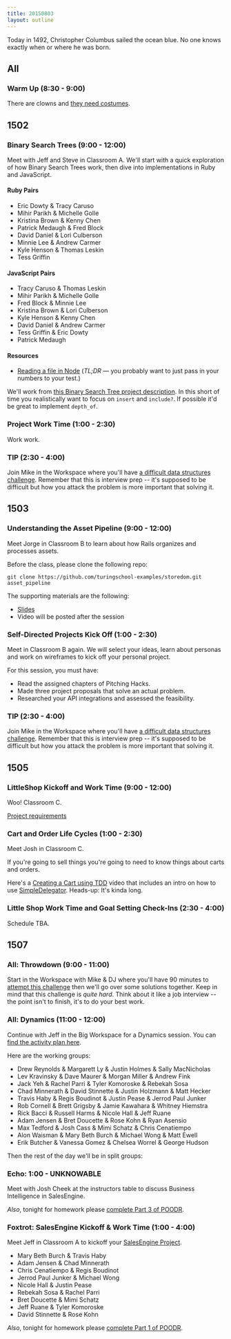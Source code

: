 ```yaml
---
title: 20150803
layout: outline
---
```


Today in 1492, Christopher Columbus sailed the ocean blue. No one knows exactly when or where he was born.

## All

### Warm Up (8:30 - 9:00)

There are clowns and [they need costumes](http://cl.ly/093a3L3e0h2h).

## 1502

### Binary Search Trees (9:00 - 12:00)

Meet with Jeff and Steve in Classroom A. We'll start with a quick exploration
of how Binary Search Trees work, then dive into implementations in Ruby and JavaScript.

#### Ruby Pairs

* Eric Dowty & Tracy Caruso
* Mihir Parikh & Michelle Golle
* Kristina Brown & Kenny Chen
* Patrick Medaugh & Fred Block
* David Daniel & Lori Culberson
* Minnie Lee & Andrew Carmer
* Kyle Henson & Thomas Leskin
* Tess Griffin

#### JavaScript Pairs

* Tracy Caruso & Thomas Leskin
* Mihir Parikh & Michelle Golle
* Fred Block & Minnie Lee
* Kristina Brown & Lori Culberson
* Kyle Henson & Kenny Chen
* David Daniel & Andrew Carmer
* Tess Griffin & Eric Dowty
* Patrick Medaugh

#### Resources

* [Reading a file in Node](https://gist.github.com/stevekinney/d4299abea06e21153a92) (_TL;DR_ — you probably want to just pass in your numbers to your test.)

We'll work from [this Binary Search Tree project description](https://github.com/JumpstartLab/curriculum/blob/master/source/projects/binary_search_tree.markdown). In this short of time you realistically want to focus on `insert` and `include?`. If possible
it'd be great to implement `depth_of`.

### Project Work Time (1:00 - 2:30)

Work work.

### TIP (2:30 - 4:00)

Join Mike in the Workspace where you'll have [a difficult data structures challenge](https://github.com/turingschool/challenges/blob/master/doubly_linked_circular_list.markdown
). Remember that this is interview prep -- it's supposed to be difficult but how
you attack the problem is more important that solving it.

## 1503

### Understanding the Asset Pipeline (9:00 - 12:00)

Meet Jorge in Classroom B to learn about how Rails organizes and processes assets.

Before the class, please clone the following repo:

```
git clone https://github.com/turingschool-examples/storedom.git asset_pipeline
```

The supporting materials are the following:

* [Slides](https://www.dropbox.com/s/98z19hzeluc5skf/Turing%20-%20Understanding%20the%20Asset%20Pipeline.key?dl=0)
* Video will be posted after the session

### Self-Directed Projects Kick Off (1:00 - 2:30)

Meet in Classroom B again. We will select your ideas, learn about personas and work on wireframes to kick off your personal project.

For this session, you must have:

* Read the assigned chapters of Pitching Hacks.
* Made three project proposals that solve an actual problem.
* Researched your API integrations and assessed the feasibility.

### TIP (2:30 - 4:00)

Join Mike in the Workspace where you'll have [a difficult data structures challenge](https://github.com/turingschool/challenges/blob/master/doubly_linked_circular_list.markdown
). Remember that this is interview prep -- it's supposed to be difficult but how
you attack the problem is more important that solving it.

## 1505

### LittleShop Kickoff and Work Time (9:00 - 12:00)

Woo! Classroom C.

[Project requirements](https://github.com/turingschool/curriculum/blob/master/source/projects/little_shop.markdown)

### Cart and Order Life Cycles (1:00 - 2:30)

Meet Josh in Classroom C.

If you're going to sell things you're going to need to know things about
carts and orders.

Here's a [Creating a Cart using TDD](https://vimeo.com/135210007) video that includes an intro on how to use [SimpleDelegator](http://ruby-doc.org/stdlib-2.1.5/libdoc/delegate/rdoc/SimpleDelegator.html). Heads-up: It's kinda long.

### Little Shop Work Time and Goal Setting Check-Ins (2:30 - 4:00)

Schedule TBA.


## 1507

### All: Throwdown (9:00 - 11:00)

Start in the Workspace with Mike & DJ where you'll have 90 minutes to
[attempt this challenge](https://github.com/turingschool/challenges/blob/master/doubly_linked_circular_list.markdown) then we'll go over some solutions together. Keep in mind that this challenge is
*quite hard*. Think about it like a job interview -- the point isn't to finish,
it's to do your best work.

### All: Dynamics (11:00 - 12:00)

Continue with Jeff in the Big Workspace for a Dynamics session. You can
[find the activity plan here](https://github.com/turingschool/dynamics/blob/master/drive.markdown).

Here are the working groups:

* Drew Reynolds & Margarett Ly & Justin Holmes & Sally MacNicholas
* Lev Kravinsky & Dave Maurer & Morgan Miller & Andrew Fink
* Jack Yeh & Rachel Parri & Tyler Komoroske & Rebekah Sosa
* Chad Minnerath & David Stinnette & Justin Holzmann & Matt Hecker
* Travis Haby & Regis Boudinot & Justin Pease & Jerrod Paul Junker
* Rob Cornell & Brett Grigsby & Jamie Kawahara & Whitney Hiemstra
* Rick Bacci & Russell Harms & Nicole Hall & Jeff Ruane
* Adam Jensen & Bret Doucette & Rose Kohn & Ryan Asensio
* Max Tedford & Josh Cass & Mimi Schatz & Chris Cenatiempo
* Alon Waisman & Mary Beth Burch & Michael Wong & Matt Ewell
* Erik Butcher & Vanessa Gomez & Chelsea Worrel & George Hudson

Then the rest of the day we'll be in split groups:

### Echo: 1:00 - UNKNOWABLE

Meet with Josh Cheek at the instructors table to discuss
Business Intelligence in SalesEngine.

*Also*, tonight for homework please [complete Part 3 of POODR](https://github.com/turingschool/challenges/blob/master/poodr.markdown).

### Foxtrot: SalesEngine Kickoff & Work Time (1:00 - 4:00)

Meet Jeff in Classroom A to kickoff your [SalesEngine Project](https://github.com/turingschool/curriculum/blob/master/source/projects/sales_engine.markdown).

* Mary Beth Burch & Travis Haby
* Adam Jensen & Chad Minnerath
* Chris Cenatiempo & Regis Boudinot
* Jerrod Paul Junker & Michael Wong
* Nicole Hall & Justin Pease
* Rebekah Sosa & Rachel Parri
* Bret Doucette & Mimi Schatz
* Jeff Ruane & Tyler Komoroske
* David Stinnette & Rose Kohn

*Also*, tonight for homework please [complete Part 1 of POODR](https://github.com/turingschool/challenges/blob/master/poodr.markdown).
